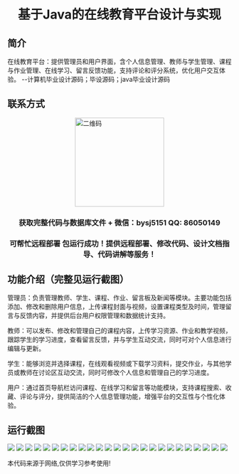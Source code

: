 <p><h1 align="center">基于Java的在线教育平台设计与实现</h1></p>

## 简介
在线教育平台：提供管理员和用户界面，含个人信息管理、教师与学生管理、课程与作业管理、在线学习、留言反馈功能，支持评论和评分系统，优化用户交互体验。    --计算机毕业设计源码；毕设源码；java毕业设计源码


## 联系方式
<img src="https://bs-1329754181.cos.ap-shanghai.myqcloud.com/wx.jpg" alt="二维码" style="display: block; margin: 0 auto;" width="200px">
<p><h3 align="center">获取完整代码与数据库文件 + 微信：bysj5151 QQ: 86050149</h3></p>
<p><h3 align="center">可帮忙远程部署 包运行成功！提供远程部署、修改代码、设计文档指导、代码讲解等服务！</h3></p>

## 功能介绍（完整见运行截图）
管理员：负责管理教师、学生、课程、作业、留言板及新闻等模块。主要功能包括添加、修改和删除用户信息，上传课程封面与视频，设置课程类型及时间，管理留言与反馈内容，并提供后台用户权限管理和数据统计支持。

教师：可以发布、修改和管理自己的课程内容，上传学习资源、作业和教学视频，跟踪学生的学习进度，查看留言反馈，并与学生互动交流，同时可对个人信息进行编辑与更新。

学生：能够浏览并选择课程，在线观看视频或下载学习资料，提交作业，与其他学员或教师在讨论区互动交流，同时可修改个人信息和管理自己的学习进度。

用户：通过首页导航栏访问课程、在线学习和留言等功能模块，支持课程搜索、收藏、评论与评分，提供简洁的个人信息管理功能，增强平台的交互性与个性化体验。


## 运行截图
![](https://bs-1329754181.cos.ap-shanghai.myqcloud.com/ssm/OnlineEducationPlatform/img/001.jpg)
![](https://bs-1329754181.cos.ap-shanghai.myqcloud.com/ssm/OnlineEducationPlatform/img/002.jpg)
![](https://bs-1329754181.cos.ap-shanghai.myqcloud.com/ssm/OnlineEducationPlatform/img/003.jpg)
![](https://bs-1329754181.cos.ap-shanghai.myqcloud.com/ssm/OnlineEducationPlatform/img/004.jpg)
![](https://bs-1329754181.cos.ap-shanghai.myqcloud.com/ssm/OnlineEducationPlatform/img/005.jpg)
![](https://bs-1329754181.cos.ap-shanghai.myqcloud.com/ssm/OnlineEducationPlatform/img/006.jpg)
![](https://bs-1329754181.cos.ap-shanghai.myqcloud.com/ssm/OnlineEducationPlatform/img/007.jpg)
![](https://bs-1329754181.cos.ap-shanghai.myqcloud.com/ssm/OnlineEducationPlatform/img/008.jpg)
![](https://bs-1329754181.cos.ap-shanghai.myqcloud.com/ssm/OnlineEducationPlatform/img/009.jpg)
![](https://bs-1329754181.cos.ap-shanghai.myqcloud.com/ssm/OnlineEducationPlatform/img/010.jpg)
![](https://bs-1329754181.cos.ap-shanghai.myqcloud.com/ssm/OnlineEducationPlatform/img/011.jpg)
![](https://bs-1329754181.cos.ap-shanghai.myqcloud.com/ssm/OnlineEducationPlatform/img/012.jpg)
![](https://bs-1329754181.cos.ap-shanghai.myqcloud.com/ssm/OnlineEducationPlatform/img/013.jpg)
![](https://bs-1329754181.cos.ap-shanghai.myqcloud.com/ssm/OnlineEducationPlatform/img/014.jpg)
![](https://bs-1329754181.cos.ap-shanghai.myqcloud.com/ssm/OnlineEducationPlatform/img/015.jpg)
![](https://bs-1329754181.cos.ap-shanghai.myqcloud.com/ssm/OnlineEducationPlatform/img/016.jpg)
![](https://bs-1329754181.cos.ap-shanghai.myqcloud.com/ssm/OnlineEducationPlatform/img/017.jpg)
![](https://bs-1329754181.cos.ap-shanghai.myqcloud.com/ssm/OnlineEducationPlatform/img/018.jpg)
![](https://bs-1329754181.cos.ap-shanghai.myqcloud.com/ssm/OnlineEducationPlatform/img/019.jpg)
![](https://bs-1329754181.cos.ap-shanghai.myqcloud.com/ssm/OnlineEducationPlatform/img/020.jpg)
![](https://bs-1329754181.cos.ap-shanghai.myqcloud.com/ssm/OnlineEducationPlatform/img/021.jpg)
![](https://bs-1329754181.cos.ap-shanghai.myqcloud.com/ssm/OnlineEducationPlatform/img/022.jpg)
![](https://bs-1329754181.cos.ap-shanghai.myqcloud.com/ssm/OnlineEducationPlatform/img/023.jpg)
![](https://bs-1329754181.cos.ap-shanghai.myqcloud.com/ssm/OnlineEducationPlatform/img/024.jpg)
![](https://bs-1329754181.cos.ap-shanghai.myqcloud.com/ssm/OnlineEducationPlatform/img/025.jpg)

<p>本代码来源于网络,仅供学习参考使用!</p>
